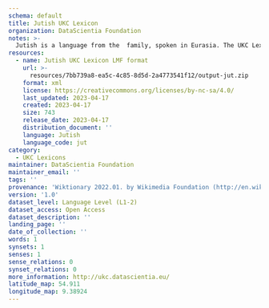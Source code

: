 ```yaml
---
schema: default
title: Jutish UKC Lexicon
organization: DataScientia Foundation
notes: >-
  Jutish is a language from the  family, spoken in Eurasia. The UKC Lexicon of Jutish is represented as a lexico-semantic network. It consists of words, word senses, synsets, as well as sense-level and synset-level relationships.
resources:
  - name: Jutish UKC Lexicon LMF format
    url: >-
      resources/7bb739a8-ea5c-4c85-8d5d-2a4773541f12/output-jut.zip
    format: xml
    license: https://creativecommons.org/licenses/by-nc-sa/4.0/
    last_updated: 2023-04-17
    created: 2023-04-17
    size: 743
    release_date: 2023-04-17
    distribution_document: ''
    language: Jutish
    language_code: jut
category:
  - UKC Lexicons
maintainer: DataScientia Foundation
maintainer_email: ''
tags: ''
provenance: 'Wiktionary 2022.01. by Wikimedia Foundation (http://en.wiktionary.org); Princeton WordNet 2.1 by Princeton University (https://wordnet.princeton.edu)'
version: '1.0'
dataset_level: Language Level (L1-2)
dataset_access: Open Access
dataset_description: ''
landing_page: ''
date_of_collection: ''
words: 1
synsets: 1
senses: 1
sense_relations: 0
synset_relations: 0
more_information: http://ukc.datascientia.eu/
latitude_map: 54.911
longitude_map: 9.38924
---
```

